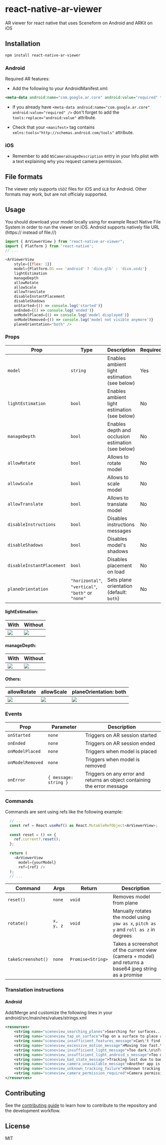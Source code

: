 # react-native-ar-viewer

AR viewer for react native that uses Sceneform on Android and ARKit on iOS

## Installation

```sh
npm install react-native-ar-viewer
```

### Android
Required AR features:

- Add the following to your AndroidManifest.xml:

```xml
<meta-data android:name="com.google.ar.core" android:value="required" tools:replace="android:value" />
```

- If you already have `<meta-data android:name="com.google.ar.core" android:value="required" />` don't forget to add the `tools:replace="android:value"` attribute.

- Check that your `<manifest>` tag contains `xmlns:tools="http://schemas.android.com/tools"` attribute.

### iOS
- Remember to add `NSCameraUsageDescription` entry in your Info.plist with a text explaining why you request camera permission.

## File formats
The viewer only supports `USDZ` files for iOS and `GLB` for Android. Other formats may work, but are not officialy supported.

## Usage

You should download your model locally using for example React Native File System in order to run the viewer on iOS. Android supports natively file URL (https:// instead of file://)

```js
import { ArViewerView } from "react-native-ar-viewer";
import { Platform } from 'react-native';
// ...

<ArViewerView 
    style={{flex: 1}}
    model={Platform.OS === 'android' ? 'dice.glb' : 'dice.usdz'}
    lightEstimation
    manageDepth
    allowRotate
    allowScale
    allowTranslate
    disableInstantPlacement
    disableShadows
    onStarted={() => console.log('started')}
    onEnded={() => console.log('ended')}
    onModelPlaced={() => console.log('model displayed')}
    onModelRemoved={() => console.log('model not visible anymore')}
    planeOrientation="both" />
```

### Props

| Prop | Type | Description | Required |
|---|---|---|---|
| `model`| `string` | Enables ambient light estimation (see below) | Yes |
| `lightEstimation`| `bool` | Enables ambient light estimation (see below) | No |
| `manageDepth` | `bool` | Enables depth and occlusion estimation (see below) | No |
| `allowRotate` | `bool` | Allows to rotate model | No |
| `allowScale` | `bool` | Allows to scale model | No |
| `allowTranslate` | `bool` | Allows to translate model | No |
| `disableInstructions` | `bool` | Disables instructions messages | No |
| `disableShadows` | `bool` | Disables model's shadows | No |
| `disableInstantPlacement` | `bool` | Disables placement on load | No |
| `planeOrientation` | `"horizontal"`, `"vertical"`, `"both"` or `"none"` | Sets plane orientation (default: `both`) | No |

#### lightEstimation:

| With | Without |
|---|---|
|![](https://raw.githubusercontent.com/riderodd/react-native-ar/main/docs/light.jpg)|![](https://raw.githubusercontent.com/riderodd/react-native-ar/main/docs/no-light.jpg)|

#### manageDepth:

| With | Without |
|---|---|
|![](https://raw.githubusercontent.com/riderodd/react-native-ar/main/docs/depth.jpg)|![](https://raw.githubusercontent.com/riderodd/react-native-ar/main/docs/no-depth.jpg)|

#### Others:

| allowRotate | allowScale | planeOrientation: both |
|---|---|---|
|![](https://raw.githubusercontent.com/riderodd/react-native-ar/main/docs/rotate.gif)|![](https://raw.githubusercontent.com/riderodd/react-native-ar/main/docs/scale.gif)|![](https://raw.githubusercontent.com/riderodd/react-native-ar/main/docs/planeOrientation.gif)|

### Events

| Prop | Parameter | Description |
|---|---|---|
| `onStarted` | `none` | Triggers on AR session started |
| `onEnded` | `none` | Triggers on AR session ended |
| `onModelPlaced` | `none` | Triggers when model is placed |
| `onModelRemoved` | `none` | Triggers when model is removed |
| `onError` | `{ message: string }` | Triggers on any error and returns an object containing the error message |

### Commands

Commands are sent using refs like the following example:

```js
  // ...
  const ref = React.useRef() as React.MutableRefObject<ArViewerView>;
  
  const reset = () => {
    ref.current?.reset();
  };
  
  return (
    <ArViewerView
      model={yourModel}
      ref={ref} />
  );
  // ...
```

| Command | Args | Return | Description |
|---|---|---|---|
| `reset()` | `none` | `void` | Removes model from plane |
| `rotate()` | `x, y, z` | `void` | Manually rotates the model using `yaw as x`, `pitch as y` and `roll as z` in degrees |
| `takeScreenshot()` | `none` | `Promise<String>` | Takes a screenshot of the current view (camera + model) and returns a base64 jpeg string as a promise |

### Translation instructions

#### Android

Add/Merge and customize the following lines in your android/src/main/res/values/strings.xml
```xml
<resources>
    <string name="sceneview_searching_planes">Searching for surfaces...</string>
    <string name="sceneview_tap_on_surface">Tap on a surface to place an object.</string>
    <string name="sceneview_insufficient_features_message">Can\'t find anything.\n\nAim device at a surface with more texture or color.</string>
    <string name="sceneview_excessive_motion_message">Moving too fast.\n\nSlow down</string>
    <string name="sceneview_insufficient_light_message">Too dark.\n\nTry moving to a well-lit area.</string>
    <string name="sceneview_insufficient_light_android_s_message">Too dark. Try moving to a well-lit area.\n\nAlso, make sure the Block Camera is set to off in system settings.</string>
    <string name="sceneview_bad_state_message">Tracking lost due to bad internal state.\n\nPlease try restarting the AR experience.</string>
    <string name="sceneview_camera_unavailable_message">Another app is using the camera.\n\nTap on this app or try closing the other one.</string>
    <string name="sceneview_unknown_tracking_failure">Unknown tracking failure reason: %1$s</string>
    <string name="sceneview_camera_permission_required">Camera permission required</string>
</resources>
```

## Contributing

See the [contributing guide](CONTRIBUTING.md) to learn how to contribute to the repository and the development workflow.

## License

MIT
